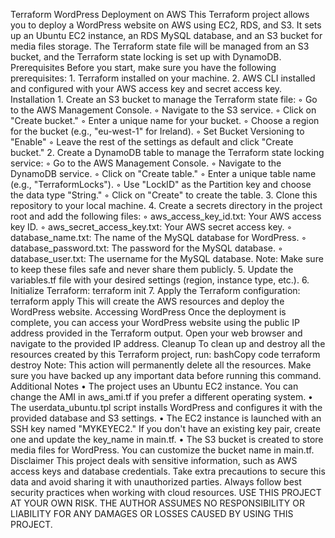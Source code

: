 Terraform WordPress Deployment on AWS
This Terraform project allows you to deploy a WordPress website on AWS using EC2, RDS, and S3. It sets up an Ubuntu EC2 instance, an RDS MySQL database, and an S3 bucket for media files storage. The Terraform state file will be managed from an S3 bucket, and the Terraform state locking is set up with DynamoDB.
Prerequisites
Before you start, make sure you have the following prerequisites:
    1. Terraform installed on your machine.
    2. AWS CLI installed and configured with your AWS access key and secret access key.
Installation
    1. Create an S3 bucket to manage the Terraform state file:
        ◦ Go to the AWS Management Console.
        ◦ Navigate to the S3 service.
        ◦ Click on "Create bucket."
        ◦ Enter a unique name for your bucket.
        ◦ Choose a region for the bucket (e.g., "eu-west-1" for Ireland).
        ◦ Set Bucket Versioning to "Enable"
        ◦ Leave the rest of the settings as default and click "Create bucket."
    2. Create a DynamoDB table to manage the Terraform state locking service:
        ◦ Go to the AWS Management Console.
        ◦ Navigate to the DynamoDB service.
        ◦ Click on "Create table."
        ◦ Enter a unique table name (e.g., "TerraformLocks").
        ◦ Use "LockID" as the Partition key and choose the data type "String."
        ◦ Click on "Create" to create the table.
    3. Clone this repository to your local machine.
    4. Create a secrets directory in the project root and add the following files:
        ◦ aws_access_key_id.txt: Your AWS access key ID.
        ◦ aws_secret_access_key.txt: Your AWS secret access key.
        ◦ database_name.txt: The name of the MySQL database for WordPress.
        ◦ database_password.txt: The password for the MySQL database.
        ◦ database_user.txt: The username for the MySQL database.
       Note: Make sure to keep these files safe and never share them publicly.
    5. Update the variables.tf file with your desired settings (region, instance type, etc.).
    6. Initialize Terraform:
       terraform init
    7. Apply the Terraform configuration:
       terraform apply
       This will create the AWS resources and deploy the WordPress website.
Accessing WordPress
Once the deployment is complete, you can access your WordPress website using the public IP address provided in the Terraform output. Open your web browser and navigate to the provided IP address.
Cleanup
To clean up and destroy all the resources created by this Terraform project, run:
bashCopy code
terraform destroy
Note: This action will permanently delete all the resources. Make sure you have backed up any important data before running this command.
Additional Notes
    • The project uses an Ubuntu EC2 instance. You can change the AMI in aws_ami.tf if you prefer a different operating system.
    • The userdata_ubuntu.tpl script installs WordPress and configures it with the provided database and S3 settings.
    • The EC2 instance is launched with an SSH key named "MYKEYEC2." If you don't have an existing key pair, create one and update the key_name in main.tf.
    • The S3 bucket is created to store media files for WordPress. You can customize the bucket name in main.tf.
Disclaimer
This project deals with sensitive information, such as AWS access keys and database credentials. Take extra precautions to secure this data and avoid sharing it with unauthorized parties. Always follow best security practices when working with cloud resources.
USE THIS PROJECT AT YOUR OWN RISK. THE AUTHOR ASSUMES NO RESPONSIBILITY OR LIABILITY FOR ANY DAMAGES OR LOSSES CAUSED BY USING THIS PROJECT.
